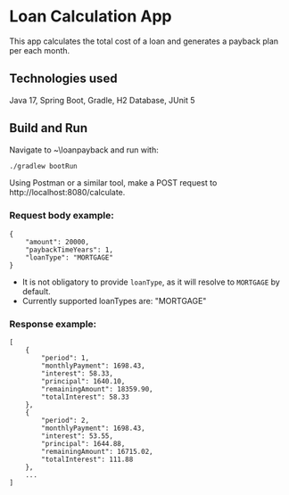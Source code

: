 # Loan Calculation App

This app calculates the total cost of a loan and generates a payback plan per each month.

## Technologies used

Java 17, Spring Boot, Gradle, H2 Database, JUnit 5

## Build and Run

Navigate to ~\loanpayback and run with:

```bash
./gradlew bootRun
```
Using Postman or a similar tool, make a POST request to http://localhost:8080/calculate.

### Request body example:

```
{
    "amount": 20000,
    "paybackTimeYears": 1,
    "loanType": "MORTGAGE"
}
```
- It is not obligatory to provide ```loanType```, as it will resolve to ```MORTGAGE``` by default.
- Currently supported loanTypes are: "MORTGAGE"

### Response example:

```
[
    {
        "period": 1,
        "monthlyPayment": 1698.43,
        "interest": 58.33,
        "principal": 1640.10,
        "remainingAmount": 18359.90,
        "totalInterest": 58.33
    },
    {
        "period": 2,
        "monthlyPayment": 1698.43,
        "interest": 53.55,
        "principal": 1644.88,
        "remainingAmount": 16715.02,
        "totalInterest": 111.88
    },
    ...
]
```
